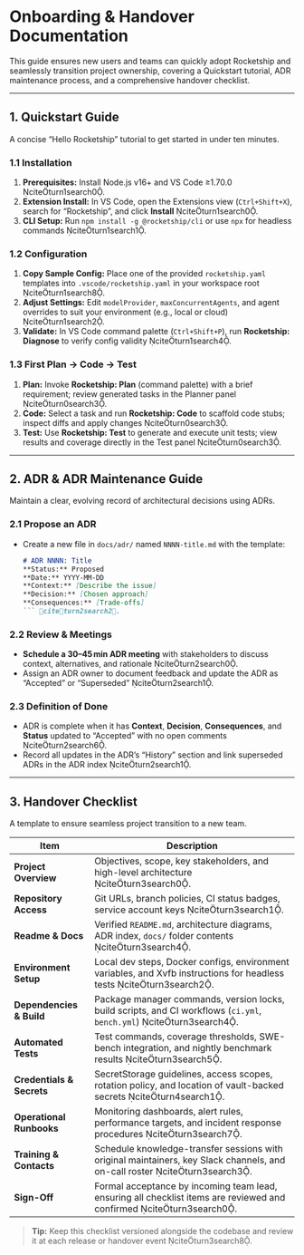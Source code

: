 

# Onboarding & Handover Documentation

This guide ensures new users and teams can quickly adopt Rocketship and seamlessly transition project ownership, covering a Quickstart tutorial, ADR maintenance process, and a comprehensive handover checklist.

---

## 1. Quickstart Guide

A concise “Hello Rocketship” tutorial to get started in under ten minutes.

### 1.1 Installation  
1. **Prerequisites:** Install Node.js v16+ and VS Code ≥1.70.0 citeturn1search0.  
2. **Extension Install:** In VS Code, open the Extensions view (`Ctrl+Shift+X`), search for “Rocketship”, and click **Install** citeturn1search0.  
3. **CLI Setup:** Run `npm install -g @rocketship/cli` or use `npx` for headless commands citeturn1search1.

### 1.2 Configuration  
1. **Copy Sample Config:** Place one of the provided `rocketship.yaml` templates into `.vscode/rocketship.yaml` in your workspace root citeturn1search8.  
2. **Adjust Settings:** Edit `modelProvider`, `maxConcurrentAgents`, and agent overrides to suit your environment (e.g., local or cloud) citeturn1search2.  
3. **Validate:** In VS Code command palette (`Ctrl+Shift+P`), run **Rocketship: Diagnose** to verify config validity citeturn1search4.

### 1.3 First Plan → Code → Test  
1. **Plan:** Invoke **Rocketship: Plan** (command palette) with a brief requirement; review generated tasks in the Planner panel citeturn0search3.  
2. **Code:** Select a task and run **Rocketship: Code** to scaffold code stubs; inspect diffs and apply changes citeturn0search3.  
3. **Test:** Use **Rocketship: Test** to generate and execute unit tests; view results and coverage directly in the Test panel citeturn0search3.

---

## 2. ADR & ADR Maintenance Guide

Maintain a clear, evolving record of architectural decisions using ADRs.

### 2.1 Propose an ADR  
- Create a new file in `docs/adr/` named `NNNN-title.md` with the template:  
  ```markdown
  # ADR NNNN: Title  
  **Status:** Proposed  
  **Date:** YYYY-MM-DD  
  **Context:** [Describe the issue]  
  **Decision:** [Chosen approach]  
  **Consequences:** [Trade-offs]  
  ``` citeturn2search2.  

### 2.2 Review & Meetings  
- **Schedule a 30–45 min ADR meeting** with stakeholders to discuss context, alternatives, and rationale citeturn2search0.  
- Assign an ADR owner to document feedback and update the ADR as “Accepted” or “Superseded” citeturn2search1.

### 2.3 Definition of Done  
- ADR is complete when it has **Context**, **Decision**, **Consequences**, and **Status** updated to “Accepted” with no open comments citeturn2search6.  
- Record all updates in the ADR’s “History” section and link superseded ADRs in the ADR index citeturn2search1.

---

## 3. Handover Checklist

A template to ensure seamless project transition to a new team.

| Item                          | Description                                                                                               |
|-------------------------------|-----------------------------------------------------------------------------------------------------------|
| **Project Overview**          | Objectives, scope, key stakeholders, and high-level architecture citeturn3search0.                  |
| **Repository Access**         | Git URLs, branch policies, CI status badges, service account keys citeturn3search1.                   |
| **Readme & Docs**             | Verified `README.md`, architecture diagrams, ADR index, `docs/` folder contents citeturn3search4.     |
| **Environment Setup**         | Local dev steps, Docker configs, environment variables, and Xvfb instructions for headless tests citeturn3search2. |
| **Dependencies & Build**      | Package manager commands, version locks, build scripts, and CI workflows (`ci.yml`, `bench.yml`) citeturn3search4. |
| **Automated Tests**           | Test commands, coverage thresholds, SWE-bench integration, and nightly benchmark results citeturn3search5.           |
| **Credentials & Secrets**     | SecretStorage guidelines, access scopes, rotation policy, and location of vault-backed secrets citeturn4search1.     |
| **Operational Runbooks**      | Monitoring dashboards, alert rules, performance targets, and incident response procedures citeturn3search7.   |
| **Training & Contacts**       | Schedule knowledge-transfer sessions with original maintainers, key Slack channels, and on-call roster citeturn3search3. |
| **Sign-Off**                  | Formal acceptance by incoming team lead, ensuring all checklist items are reviewed and confirmed citeturn3search0. |

> **Tip:** Keep this checklist versioned alongside the codebase and review it at each release or handover event citeturn3search8.